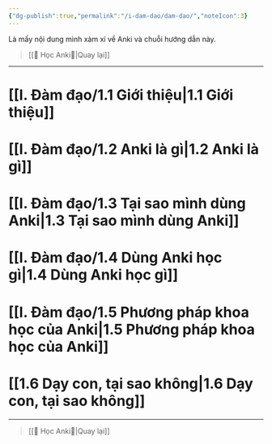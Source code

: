 ```yaml
---
{"dg-publish":true,"permalink":"/i-dam-dao/dam-dao/","noteIcon":3}
---
```


Là mấy nội dung mình xàm xí về Anki và chuỗi hướng dẫn này.

> [[🌟 Học Anki🌟\|Quay lại]]
___
# [[I. Đàm đạo/1.1 Giới thiệu\|1.1 Giới thiệu]]
# [[I. Đàm đạo/1.2 Anki là gì\|1.2 Anki là gì]]
# [[I. Đàm đạo/1.3 Tại sao mình dùng Anki\|1.3 Tại sao mình dùng Anki]]
# [[I. Đàm đạo/1.4 Dùng Anki học gì\|1.4 Dùng Anki học gì]]
# [[I. Đàm đạo/1.5 Phương pháp khoa học của Anki\|1.5 Phương pháp khoa học của Anki]]
# [[1.6 Dạy con, tại sao không\|1.6 Dạy con, tại sao không]]
___
> [[🌟 Học Anki🌟\|Quay lại]]